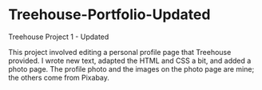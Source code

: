 # Treehouse-Portfolio-Updated
Treehouse Project 1 - Updated

This project involved editing a personal profile page that Treehouse provided.  I wrote new text, adapted the HTML and CSS a bit, and
added a photo page.  The profile photo and the images on the photo page are mine; the others come from Pixabay.
